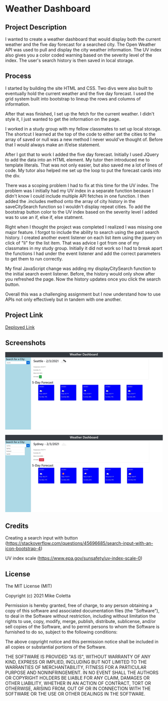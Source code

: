 # Weather Dashboard

## Project Description
I wanted to create a weather dashboard that would display both the current weather and the five day forecast for a searched city. The Open Weather API was used to pull and display the city weather information. The UV index also gives you a color coded warning based on the severity level of the index. The user's search history is then saved in local storage. 

## Process

I started by building the site HTML and CSS. Two divs were also built to eventually hold the current weather and the five day forecast. I used the grid system built into bootstrap to lineup the rows and columns of information. 

After that was finished, I set up the fetch for the current weather. I didn't style it, I just wanted to get the information on the page. 

I worked in a study group with my fellow classmates to set up local storage. The shortcut I learned at the top of the code to either set the cities to the array of saved or null was a new method I never would've thought of. Before that I would always make an if/else statement. 

After I got that to work I added the five day forecast. Initially I used JQuery to add the data into an HTML element. My tutor then introduced me to template literals. That was not only easier, but also saved me a lot of lines of code. My tutor also helped me set up the loop to put the forecast cards into the div.

There was a scoping problem I had to fix at this time for the UV index. The problem was I initially had my UV index in a separate function because I didn't know I could include multiple API fetches in one function. I then added the .includes method onto the array of city history in the saveCitySearch function so I wouldn't display repeat cities. To add the bootstrap button color to the UV index based on the severity level I added was to use an if, else if, else statment.

Right when I thought the project was completed I realized I was missing one major feature. I forgot to include the ability to search using the past search history. I created another event listener on each list item using the jquery on click of "li" for the list item. That was advice I got from one of my classmates in my study group. Initially it did not work so I had to break apart the functions I had under the event listener and add the correct parameters to get them to run correctly. 

My final JavaScript change was adding my displayCitySearch function to the initial search event listener. Before, the history would only show after you refreshed the page. Now the history updates once you click the search button. 

Overall this was a challenging assignment but I now understand how to use APIs not only effectively but in tandem with one another.

## Project Link
[Deployed Link](https://mikecoletta.github.io/Weather-Dashboard/)

## Screenshots

![Screenshot 1](Images/Screenshot1.JPG)

![Screenshot 2](Images/Screenshot2.JPG)


## Credits
Creating a search input with button (https://stackoverflow.com/questions/45696685/search-input-with-an-icon-bootstrap-4)

UV index scale (https://www.epa.gov/sunsafety/uv-index-scale-0)

## License
The MIT License (MIT)

Copyright (c) 2021 Mike Coletta

Permission is hereby granted, free of charge, to any person obtaining a copy of this software and associated documentation files (the "Software"), to deal in the Software without restriction, including without limitation the rights to use, copy, modify, merge, publish, distribute, sublicense, and/or sell copies of the Software, and to permit persons to whom the Software is furnished to do so, subject to the following conditions:

The above copyright notice and this permission notice shall be included in all copies or substantial portions of the Software.

THE SOFTWARE IS PROVIDED "AS IS", WITHOUT WARRANTY OF ANY KIND, EXPRESS OR IMPLIED, INCLUDING BUT NOT LIMITED TO THE WARRANTIES OF MERCHANTABILITY, FITNESS FOR A PARTICULAR PURPOSE AND NONINFRINGEMENT. IN NO EVENT SHALL THE AUTHORS OR COPYRIGHT HOLDERS BE LIABLE FOR ANY CLAIM, DAMAGES OR OTHER LIABILITY, WHETHER IN AN ACTION OF CONTRACT, TORT OR OTHERWISE, ARISING FROM, OUT OF OR IN CONNECTION WITH THE SOFTWARE OR THE USE OR OTHER DEALINGS IN THE SOFTWARE.
